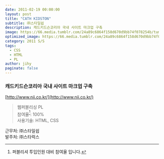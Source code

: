 ```yaml
---
date: 2011-02-19 00:00:00
layout: post
title: "CATH KIDSTON"
subtitle: ㈜스타일쉽
description: 캐드키드슨코리아 국내 사이트 마크업 구축
image: https://66.media.tumblr.com/24a89c6864f158d670d9bb74f078254b/tumblr_p4azkk63nT1x3wc1uo1_1280.png
optimized_image: https://66.media.tumblr.com/24a89c6864f158d670d9bb74f078254b/tumblr_p4azkk63nT1x3wc1uo1_1280.png
category: 2011 S/S
tags:
  - CSS
  - HTML
  - PL
author: jihy
paginate: false
---
```


### 캐드키드슨코리아 국내 사이트 마크업 구축
[http://www.nii.co.kr/](http://www.nii.co.kr/)

> 웹퍼블리싱 PL <br> 
참여율<sup>[^1]</sup>: 100% <br> 
사용기술: HTML, CSS

근무처: ㈜스타일쉽 <br>
발주처: ㈜스타럭스

[^1]: 퍼블리셔 투입인원 대비 참여율 입니다.